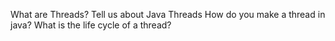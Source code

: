 What are Threads?
Tell us about Java Threads
How do you make a thread in java?
What is the life cycle of a thread?